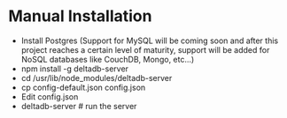 Manual Installation
===
* Install Postgres (Support for MySQL will be coming soon and after this project reaches a certain level of maturity, support will be added for NoSQL databases like CouchDB, Mongo, etc...)
* npm install -g deltadb-server
* cd /usr/lib/node_modules/deltadb-server
* cp config-default.json config.json
* Edit config.json
* deltadb-server # run the server
